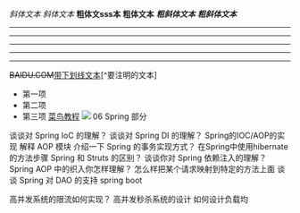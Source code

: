 *斜体文本*
_斜体文本_
**粗体文sss本**
__粗体文本__
***粗斜体文本***
___粗斜体文本___
***
* * *
*****
- - -
----------
~~BAIDU.COM~~<u>带下划线文本</u>[^要注明的文本]
* 第一项
* 第二项
* 第三项
 [菜鸟教程](https://www.runoob.com)
 ![](http://static.runoob.com/images/runoob-logo.png)
06 Spring 部分

谈谈对 Spring IoC 的理解？
谈谈对 Spring DI 的理解？
Spring的IOC/AOP的实现
解释 AOP 模块
介绍一下 Spring 的事务实现方式？
在Spring中使用hibernate的方法步骤
Spring 和 Struts 的区别？
谈谈你对 Spring 依赖注入的理解？
Spring AOP 中的织入你怎样理解？
怎么样把某个请求映射到特定的方法上面
谈谈 Spring 对 DAO 的支持
spring boot 

高并发系统的限流如何实现？
高并发秒杀系统的设计
如何设计负载均
